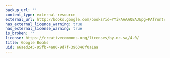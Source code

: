 ```yaml
---
backup_url: ''
content_type: external-resource
external_url: http://books.google.com/books?id=YYiFAAAAQBAJ&pg=PAfrontcover
has_external_licence_warning: true
has_external_license_warning: true
is_broken: ''
license: https://creativecommons.org/licenses/by-nc-sa/4.0/
title: Google Books
uid: e6aed245-95fb-4a80-9d7f-396346f0a1aa
---
```

